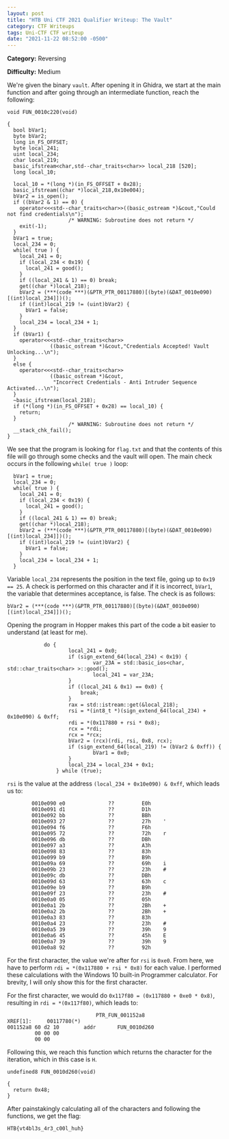 ```yaml
---
layout: post
title: "HTB Uni CTF 2021 Qualifier Writeup: The Vault"
category: CTF Writeups
tags: Uni-CTF CTF writeup
date: "2021-11-22 08:52:00 -0500"
---
```


**Category:** Reversing

**Difficulty:** Medium


We're given the binary `vault`. After opening it in Ghidra, we start at the main function and after going through an intermediate function, reach the following:

```
void FUN_0010c220(void)

{
  bool bVar1;
  byte bVar2;
  long in_FS_OFFSET;
  byte local_241;
  uint local_234;
  char local_219;
  basic_ifstream<char,std--char_traits<char>> local_218 [520];
  long local_10;
  
  local_10 = *(long *)(in_FS_OFFSET + 0x28);
  basic_ifstream((char *)local_218,0x10e004);
  bVar2 = is_open();
  if ((bVar2 & 1) == 0) {
    operator<<<std--char_traits<char>>((basic_ostream *)&cout,"Could not find credentials\n");
                    /* WARNING: Subroutine does not return */
    exit(-1);
  }
  bVar1 = true;
  local_234 = 0;
  while( true ) {
    local_241 = 0;
    if (local_234 < 0x19) {
      local_241 = good();
    }
    if ((local_241 & 1) == 0) break;
    get((char *)local_218);
    bVar2 = (***(code ***)(&PTR_PTR_00117880)[(byte)(&DAT_0010e090)[(int)local_234]])();
    if ((int)local_219 != (uint)bVar2) {
      bVar1 = false;
    }
    local_234 = local_234 + 1;
  }
  if (bVar1) {
    operator<<<std--char_traits<char>>
              ((basic_ostream *)&cout,"Credentials Accepted! Vault Unlocking...\n");
  }
  else {
    operator<<<std--char_traits<char>>
              ((basic_ostream *)&cout,
               "Incorrect Credentials - Anti Intruder Sequence Activated...\n");
  }
  ~basic_ifstream(local_218);
  if (*(long *)(in_FS_OFFSET + 0x28) == local_10) {
    return;
  }
                    /* WARNING: Subroutine does not return */
  __stack_chk_fail();
}
```

We see that the program is looking for `flag.txt` and that the contents of this file will go through some checks and the vault will open. The main check occurs in the following `while( true )` loop:

```
  bVar1 = true;
  local_234 = 0;
  while( true ) {
    local_241 = 0;
    if (local_234 < 0x19) {
      local_241 = good();
    }
    if ((local_241 & 1) == 0) break;
    get((char *)local_218);
    bVar2 = (***(code ***)(&PTR_PTR_00117880)[(byte)(&DAT_0010e090)[(int)local_234]])();
    if ((int)local_219 != (uint)bVar2) {
      bVar1 = false;
    }
    local_234 = local_234 + 1;
  }
```

Variable `local_234` represents the position in the text file, going up to `0x19 == 25`. A check is performed on this character and if it is incorrect, `bVar1`, the variable that determines acceptance, is false. The check is as follows:

```
bVar2 = (***(code ***)(&PTR_PTR_00117880)[(byte)(&DAT_0010e090)[(int)local_234]])();
```

Opening the program in Hopper makes this part of the code a bit easier to understand (at least for me).

```
            do {
                    local_241 = 0x0;
                    if (sign_extend_64(local_234) < 0x19) {
                            var_23A = std::basic_ios<char, std::char_traits<char> >::good();
                            local_241 = var_23A;
                    }
                    if ((local_241 & 0x1) == 0x0) {
                        break;
                    }
                    rax = std::istream::get(&local_218);
                    rsi = *(int8_t *)(sign_extend_64(local_234) + 0x10e090) & 0xff;
                    rdi = *(0x117880 + rsi * 0x8);
                    rcx = *rdi;
                    rcx = *rcx;
                    bVar2 = (rcx)(rdi, rsi, 0x8, rcx);
                    if (sign_extend_64(local_219) != (bVar2 & 0xff)) {
                            bVar1 = 0x0;
                    }
                    local_234 = local_234 + 0x1;
                } while (true);
```

`rsi` is the value at the address  `(local_234 + 0x10e090) & 0xff`, which leads us to:

```
        0010e090 e0              ??         E0h
        0010e091 d1              ??         D1h
        0010e092 bb              ??         BBh
        0010e093 27              ??         27h    '
        0010e094 f6              ??         F6h
        0010e095 72              ??         72h    r
        0010e096 db              ??         DBh
        0010e097 a3              ??         A3h
        0010e098 83              ??         83h
        0010e099 b9              ??         B9h
        0010e09a 69              ??         69h    i
        0010e09b 23              ??         23h    #
        0010e09c db              ??         DBh
        0010e09d 63              ??         63h    c
        0010e09e b9              ??         B9h
        0010e09f 23              ??         23h    #
        0010e0a0 05              ??         05h
        0010e0a1 2b              ??         2Bh    +
        0010e0a2 2b              ??         2Bh    +
        0010e0a3 83              ??         83h
        0010e0a4 23              ??         23h    #
        0010e0a5 39              ??         39h    9
        0010e0a6 45              ??         45h    E
        0010e0a7 39              ??         39h    9
        0010e0a8 92              ??         92h
```
For the first character, the value we're after for `rsi` is `0xe0`. From here, we have to perform `rdi = *(0x117880 + rsi * 0x8)` for each value. I performed these calculations with the Windows 10 built-in Programmer calculator. For brevity, I will only show this for the first character.


For the first character, we would do `0x117f80 = (0x117880 + 0xe0 * 0x8)`, resulting in `rdi = *(0x117f80)`, which leads to:

```
                             PTR_FUN_001152a8                                XREF[1]:     00117780(*)  
001152a8 60 d2 10        addr       FUN_0010d260
         00 00 00 
         00 00
```

Following this, we reach this function which returns the character for the iteration, which in this case is `H`.

```
undefined8 FUN_0010d260(void)

{
  return 0x48;
}
```

After painstakingly calculating all of the characters and following the functions, we get the flag:

 `HTB{vt4bl3s_4r3_c00l_huh}`
